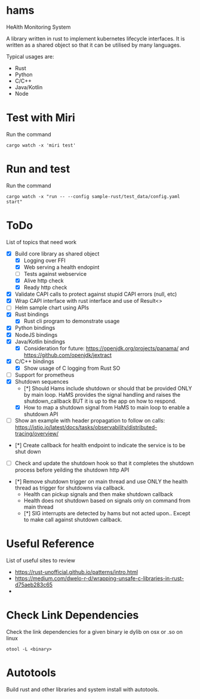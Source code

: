 # hams
HeAlth Monitoring System

A library written in rust to implement kubernetes lifecycle interfaces. It is written as a shared object so that it can be utilised by many languages.

Typical usages are:
* Rust
* Python
* C/C++
* Java/Kotlin
* Node

# Test with Miri

Run the command

    cargo watch -x 'miri test'

# Run and test

Run the command

    cargo watch -x "run -- --config sample-rust/test_data/config.yaml start"



# ToDo

List of topics that need work

* [x] Build core library as shared object
  * [x] Logging over FFI
  * [x] Web serving a health endopint
  * [ ] Tests against webservice
  * [x] Alive http check
  * [x] Ready http check
* [x] Validate CAPI calls to protect against stupid CAPI errors (null, etc)
* [x] Wrap CAPI interface with rust interface and use of Result<>
* [ ] Helm sample chart using APIs
* [x] Rust bindings
  * [x] Rust cli program to demonstrate usage
* [x] Python bindings
* [x] NodeJS bindings
* [x] Java/Kotlin bindings
  * [x] Consideration for future: https://openjdk.org/projects/panama/ and https://github.com/openjdk/jextract
* [x] C/C++ bindings
  * [x] Show usage of C logging from Rust SO
* [ ] Support for prometheus
* [x] Shutdown sequences
  * [*] Should Hams include shutdown or should that be provided ONLY by main loop. HaMS provides the signal handling and raises the shutdown_callback BUT it is up to the app on how to respond.
  * [x] How to map a shutdown signal from HaMS to main loop to enable a shutdown API
* [ ] Show an example with header propagation to follow on calls: https://istio.io/latest/docs/tasks/observability/distributed-tracing/overview/
* [*] Create callback for health endpoint to indicate the service is to be shut down
* [ ] Check and update the shutdown hook so that it completes the shutdown process before yeilding the shutdown http API
* [*] Remove shutdown trigger on main thread and use ONLY the health thread as trigger for shutdowns via callback.
  * Health can pickup signals and then make shutdown callback
  * Health does not shutdown based on signals only on command from main thread
  * [*] SIG interrupts are detected by hams but not acted upon.. Except to make call against shutdown callback.

# Useful Reference
List of useful sites to review
* https://rust-unofficial.github.io/patterns/intro.html
* https://medium.com/dwelo-r-d/wrapping-unsafe-c-libraries-in-rust-d75aeb283c65
*

# Check Link Dependencies
Check the link dependencies for a given binary ie dylib on osx or .so on linux

    otool -L <binary>

# Autotools

Build rust and other libraries and system install with autotools.
